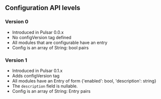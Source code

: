 ## Configuration API levels

### Version 0
- Introduced in Pulsar 0.0.x
- No configVersion tag defined
- All modules that are configurable have an entry
- Config is an array of String: bool pairs

### Version 1
- Introduced in Pulsar 0.1.x
- Adds configVersion tag
- All modules have an Entry of form {'enabled': bool, 'description': string}
- The `description` field is nullable.
- Config is an array of String: Entry pairs
